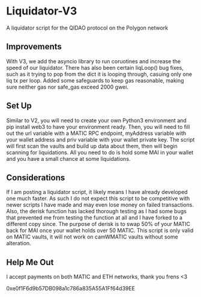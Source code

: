 # Liquidator-V3
A liquidator script for the QIDAO protocol on the Polygon network

## Improvements
With V3, we add the asyncio library to run coruotines and increase the speed of our liquidator. There has also been certain liqLoop() bug fixes, such as it trying to pop from the dict it is looping through, casuing only one liq tx per loop. Added some safeguards to keep gas reasonable, making sure neither gas nor safe_gas exceed 2000 gwei.

## Set Up
Similar to V2, you will need to create your own Python3 environment and pip install web3 to have your environment ready. Then, you will need to fill out the url variable with a MATIC RPC endpoint, myAddress variable with your wallet address and priv variable with your wallet private key. The script will first scan the vaults and build up data about them, then will begin scanning for liquidations. All you need to do is hold some MAI in your wallet and you have a small chance at some liquidations.

## Considerations
If I am posting a liquidator script, it likely means I have already developed one much faster. As such I do not expect this script to be competitive with newer scripts I have made and may even lose money on failed transactions. Also, the derisk function has lacked thorough testing as I had some bugs that prevented me from testing the function at all and I have forked to a different copy since. The purpose of derisk is to swap 50% of your MATIC back for MAI once your wallet holds over 50 MATIC. This script is only valid on MATIC vaults, it will not work on camWMATIC vaults without some alteration.

## Help Me Out
I accept payments on both MATIC and ETH networks, thank you frens <3

0xe0f1F6d9b57DB098a1c786a835A55A1Ff64d39EE
